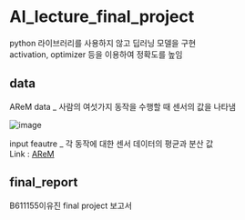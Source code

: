 # AI_lecture_final_project
python 라이브러리를 사용하지 않고 딥러닝 모델을 구현  
activation, optimizer 등을 이용하여 정확도를 높임

## data 
AReM data _ 사람의 여섯가지 동작을 수행할 때 센서의 값을 나타냄  

![image](https://user-images.githubusercontent.com/43367868/102026299-6ae08600-3de0-11eb-9bcc-ad0803387a55.png)

input feautre _ 각 동작에 대한 센서 데이터의 평균과 분산 값  
Link : [AReM](https://archive.ics.uci.edu/ml/datasets/Activity+Recognition+system+based+on+Multisensor+data+fusion+(AReM), "download link")


## final_report
B611155이유진 final project 보고서
